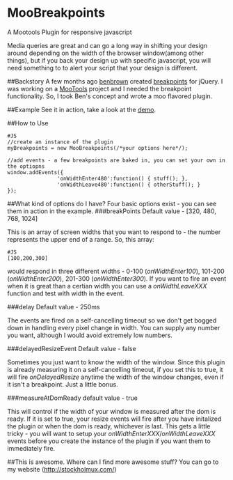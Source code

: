 # MooBreakpoints
A Mootools Plugin for responsive javascript

Media queries are great and can go a long way in shifting your design around depending on the width of the browser window(among other things), but if you back your design up with specific javascript, you will need something to to alert your script that your design is different.

##Backstory
A few months ago [benbrown](https://github.com/benbrown) created [breakpoints](https://github.com/xoxco/breakpoints/) for jQuery. I was working on a [MooTools](http://mootools.net/) project and I needed the breakpoint functionality. So, I took Ben's concept and wrote a moo flavored plugin.

##Example
See it in action, take a look at the [demo](http://stockholmux.github.com/MooBreakpoints/MooBreakpoints-example.html).

##How to Use

    #JS
    //create an instance of the plugin
    myBreakpoints = new MooBreakpoints(/*your options here*/);
    
    //add events - a few breakpoints are baked in, you can set your own in the optiopns
    window.addEvents({
                    'onWidthEnter480':function() { stuff(); },
                    'onWidthLeave480':function() { otherStuff(); }
    });


##What kind of options do I have?
Four basic options exist - you can see them in action in the example.
###breakPoints
Default value - [320, 480, 768, 1024]

This is an array of screen widths that you want to respond to - the number represents the upper end of a range. So, this array:

    #JS
    [100,200,300]

would respond in three different widths - 0-100 (_onWidthEnter100_), 101-200 (_onWidthEnter200_), 201-300 (_onWidthEnter300_). If you want to fire an event when it is great than a certian width you can use a _onWidthLeaveXXX_ function and test with width in the event.

###delay
Default value - 250ms

The events are fired on a self-cancelling timeout so we don't get bogged down in handling every pixel change in width.  You can supply any number you want, although I would avoid extremely low numbers.

###delayedResizeEvent
Default value - false

Sometimes you just want to know the width of the window. Since this plugin is already measuring it on a self-cancelling timeout, if you set this to true, it will fire _onDelayedResize_ anytime the width of the window changes, even if it isn't a breakpoint. Just a little bonus.

###measureAtDomReady
default value - true

This will control if the width of your window is measured after the dom is ready. If it is set to true, your resize events will fire after you have initalized the plugin or when the dom is ready, whichever is last. This gets a little tricky - you will want to setup your _onWidthEnterXXX_/_onWidthLeaveXXX_ events before you create the instance of the plugin if you want them to immediately fire. 

##This is awesome. Where can I find more awesome stuff?
You can go to my website (http://stockholmux.com/)
